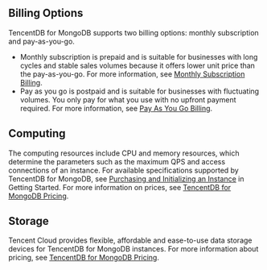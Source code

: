 ## Billing Options ##
TencentDB for MongoDB supports two billing options: monthly subscription and pay-as-you-go.
- Monthly subscription is prepaid and is suitable for businesses with long cycles and stable sales volumes because it offers lower unit price than the pay-as-you-go. For more information, see [Monthly Subscription Billing](https://cloud.tencent.com/document/product/555/9618).
- Pay as you go is  postpaid and is suitable for businesses with fluctuating volumes. You only pay for what you use with no upfront payment required. For more information, see [Pay As You Go Billing](https://cloud.tencent.com/document/product/555/9617).

## Computing ##
The computing resources include CPU and memory resources, which determine the parameters such as the maximum QPS and access connections of an instance. For available specifications supported by TencentDB for MongoDB, see [Purchasing and Initializing an Instance](https://cloud.tencent.com/) in Getting Started. For more information on prices, see [TencentDB for MongoDB Pricing](https://cloud.tencent.com/product/mongodb/pricing).

## Storage ##
Tencent Cloud provides flexible, affordable and ease-to-use data storage devices for TencentDB for MongoDB instances. For more information about pricing, see [TencentDB for MongoDB Pricing](https://cloud.tencent.com/product/mongodb/pricing).
